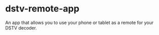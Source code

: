 # dstv-remote-app
An app that allows you to use your phone or tablet as a remote for your DSTV decoder. 
